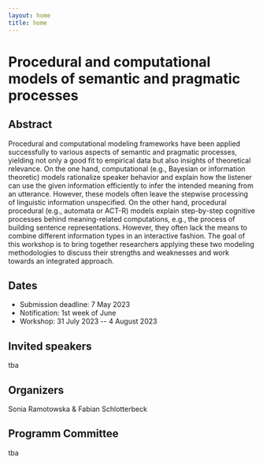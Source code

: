 ```yaml
---
layout: home
title: home
---
```

# Procedural and computational models of semantic and pragmatic processes

## Abstract
Procedural and computational modeling frameworks have been applied successfully to various aspects of semantic and pragmatic processes, yielding not only a good fit to empirical data but also insights of theoretical relevance. On the one hand, computational (e.g., Bayesian or information theoretic) models rationalize speaker behavior and explain how the listener can use the given information efficiently to infer the intended meaning from an utterance. However, these models often leave the stepwise processing of linguistic information unspecified. On the other hand, procedural procedural (e.g., automata or ACT-R) models explain step-by-step cognitive processes behind meaning-related computations, e.g., the process of building sentence representations. However, they often lack the means to combine different information types in an interactive fashion. The goal of this workshop is to bring together researchers applying these two modeling methodologies to discuss their strengths and weaknesses and work towards an integrated approach.

## Dates
- Submission deadline: 7 May 2023
- Notification: 1st week of June
- Workshop: 31 July 2023 -- 4 August 2023

## Invited speakers
tba

## Organizers
Sonia Ramotowska & Fabian Schlotterbeck

## Programm Committee
tba
